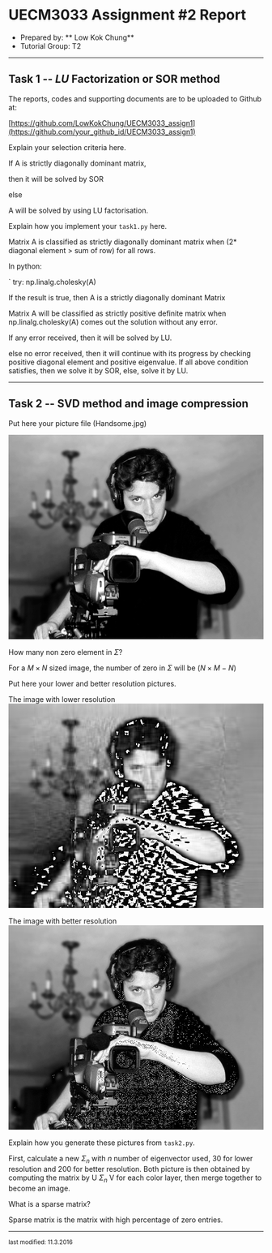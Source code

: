 UECM3033 Assignment #2 Report
========================================================

- Prepared by: ** Low Kok Chung**
- Tutorial Group: T2

--------------------------------------------------------

## Task 1 --  $LU$ Factorization or SOR method

The reports, codes and supporting documents are to be uploaded to Github at: 

[https://github.com/LowKokChung/UECM3033_assign1](https://github.com/your_github_id/UECM3033_assign1)

Explain your selection criteria here.

If A is strictly diagonally dominant matrix, 

  then it will be solved by SOR
  
else 

  A will be solved by using LU factorisation.

Explain how you implement your `task1.py` here.

Matrix A is classified as strictly diagonally dominant matrix when (2* diagonal element > sum of row) for all rows.

In python: 

`	try:
        np.linalg.cholesky(A)

If the result is true, then A is a strictly diagonally dominant Matrix

Matrix A will be classified as strictly positive definite matrix when  np.linalg.cholesky(A) comes out the solution without any error.

If any error received, then it will be solved by LU.

else no error received, then it will continue with its progress by checking positive diagonal element and positive eigenvalue.
If all above condition satisfies, then we solve it by SOR, else, solve it by LU.

---------------------------------------------------------

## Task 2 -- SVD method and image compression

Put here your picture file (Handsome.jpg)

![Handsome.jpg](Handsome.jpg)

How many non zero element in $\Sigma$?

For a $M \times N$ sized image, the number of zero in $\Sigma$ will be $(N \times M - N)$ 

Put here your lower and better resolution pictures.

The image with lower resolution
![Handsome_lower_resolution.jpg](Handsome_lower_resolution.jpg)

The image with better resolution
![Handsome_better_resolution.jpg](Handsome_better_resolution.jpg)

Explain how you generate these pictures from `task2.py`.

First, calculate a new $\Sigma_n$ with $n$ number of eigenvector used, 30 for lower resolution and 200 for better resolution.
Both picture is then obtained by computing the matrix by U $\Sigma_n$ V for each color layer, then merge together to become an image.

What is a sparse matrix?

Sparse matrix is the matrix with high percentage of zero entries.


-----------------------------------

<sup>last modified: 11.3.2016</sup>
